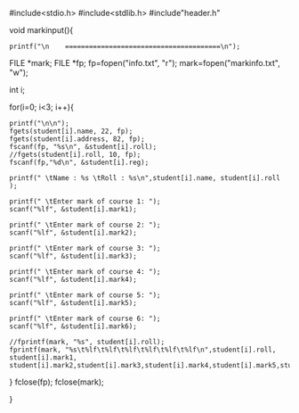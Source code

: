 #include<stdio.h>
#include<stdlib.h>
#include"header.h"

void markinput(){

    printf("\n    =======================================\n");

FILE *mark;
FILE *fp;
fp=fopen("info.txt", "r");
mark=fopen("markinfo.txt", "w");

int i;

for(i=0; i<3; i++){

    printf("\n\n");
    fgets(student[i].name, 22, fp);
    fgets(student[i].address, 82, fp);
    fscanf(fp, "%s\n", &student[i].roll);
    //fgets(student[i].roll, 10, fp);
    fscanf(fp,"%d\n", &student[i].reg);

    printf(" \tName : %s \tRoll : %s\n",student[i].name, student[i].roll );

    printf(" \tEnter mark of course 1: ");
    scanf("%lf", &student[i].mark1);

    printf(" \tEnter mark of course 2: ");
    scanf("%lf", &student[i].mark2);

    printf(" \tEnter mark of course 3: ");
    scanf("%lf", &student[i].mark3);

    printf(" \tEnter mark of course 4: ");
    scanf("%lf", &student[i].mark4);

    printf(" \tEnter mark of course 5: ");
    scanf("%lf", &student[i].mark5);

    printf(" \tEnter mark of course 6: ");
    scanf("%lf", &student[i].mark6);

    //fprintf(mark, "%s", student[i].roll);
    fprintf(mark, "%s\t%lf\t%lf\t%lf\t%lf\t%lf\t%lf\n",student[i].roll,  student[i].mark1, student[i].mark2,student[i].mark3,student[i].mark4,student[i].mark5,student[i].mark6);


}
fclose(fp);
fclose(mark);



}


